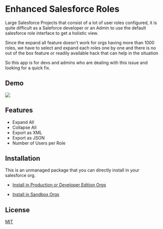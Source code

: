 # Enhanced Salesforce Roles

Large Salesforce Projects that consist of a lot of user roles configured, it is quite difficult as a Saleforce developer or an Admin to use the default salesforce role interface to get a holistic view.

Since the expand all feature doesn't work for orgs having more than 1000 roles, we have to select and expand each roles one by one and there is no out of the box feature or readily available hack that can help in the situation

So this app is for devs and admins who are dealing with this issue and looking for a quick fix.

## Demo

![](https://media.giphy.com/media/jtCVr31QrPHGbPosXt/giphy.gif)

## Features

- Expand All
- Collapse All
- Export as XML
- Export as JSON
- Number of Users per Role

## Installation

This is an unmanaged package that you can directly install in your salesforce org.

- [Install in Production or Developer Edition Orgs](https://login.salesforce.com/packaging/installPackage.apexp?p0=04t7F000005dEcZ)

- [Install in Sandbox Orgs](https://test.salesforce.com/packaging/installPackage.apexp?p0=04t7F000005dEcZ)

## License

[MIT](https://github.com/KushalB/EnhancedSalesforceRoles/blob/master/LICENSE)
